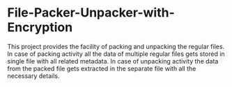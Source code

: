 # File-Packer-Unpacker-with-Encryption
This project provides the facility of packing and unpacking the regular files.  In case of packing activity all the data of multiple regular files gets stored in single file with all related metadata.  In case of unpacking activity the data from the packed file gets extracted in the separate file with all the necessary details.  
